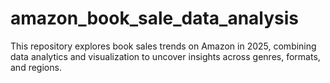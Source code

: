 # amazon_book_sale_data_analysis
This repository explores book sales trends on Amazon in 2025, combining data analytics and visualization to uncover insights across genres, formats, and regions.
